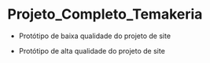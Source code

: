# Projeto_Completo_Temakeria
 
* Protótipo de baixa qualidade do projeto de site

* Protótipo de alta qualidade do projeto de site
